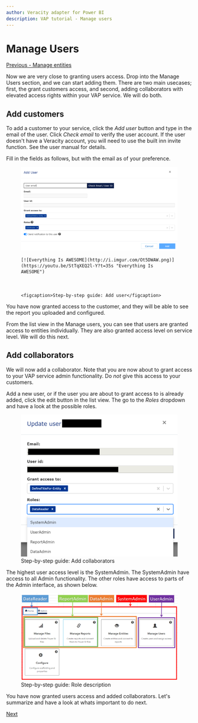 ```yaml
---
author: Veracity adapter for Power BI
description: VAP tutorial - Manage users
---
```


# Manage Users
[Previous - Manage entities](4-manage-entities.md)

Now we are very close to granting users access. Drop into the Manage Users section, and we can start adding them. There are two main usecases; first, the grant customers access, and second, adding collaborators with elevated access rights within your VAP service. We will do both.

## Add customers
To add a customer to your service, click the <i>Add user</i> button and type in the email of the user. Click <i>Check email</i> to verify the user account. If the user doesn't have a Veracity account, you will need to use the built inn invite function. See the user manual for details.

Fill in the fields as follows, but with the email as of your preference. 
<figure>
	<img src="assets/step-by-step-add-users.png"/>


	[![Everything Is AWESOME](http://i.imgur.com/Ot5DWAW.png)](https://youtu.be/StTqXEQ2l-Y?t=35s "Everything Is AWESOME")



	<figcaption>Step-by-step guide: Add user</figcaption>
</figure>


You have now granted access to the customer, and they will be able to see the report you uploaded and configured. 

From the list view in the Manage users, you can see that users are granted access to entities individually. They are also granted access level on service level. We will do this next.

## Add collaborators
We will now add a collaborator. Note that you are now about to grant access to your VAP service admin functionality. Do <i>not</i> give this access to your customers.

Add a new user, or if the user you are about to grant access to is already added, click the edit button in the list view. The go to the <i>Roles</i> dropdown and have a look at the possible roles.
<figure>
	<img src="assets/step-by-step-add-collaborator.png"/>
	<figcaption>Step-by-step guide: Add collaborators</figcaption>
</figure>
The highest user access level is the SystemAdmin. The SystemAdmin have access to all Admin functionality. The other roles have access to parts of the Admin interface, as shown below.
<figure>
	<img src="assets/step-by-step-role-description.png"/>
	<figcaption>Step-by-step guide: Role description</figcaption>
</figure>

You have now granted users access and added collaborators. Let's summarize and have a look at whats important to do next.

[Next](6-summary.md)

